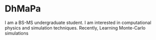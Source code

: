 # DhMaPa
I am a BS-MS undergraduate student. I am interested in computational physics and simulation techniques. Recently, Learning Monte-Carlo simulations
